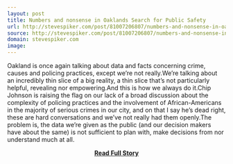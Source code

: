```yaml
---
layout: post
title: Numbers and nonsense in Oaklands Search for Public Safety
url: http://stevespiker.com/post/81007206807/numbers-and-nonsense-in-oaklands-search-for-public
source: http://stevespiker.com/post/81007206807/numbers-and-nonsense-in-oaklands-search-for-public
domain: stevespiker.com
image: 
---
```


<p>Oakland is once again talking about data and facts concerning crime, causes and policing practices, except we’re not really.We’re talking about an incredibly thin slice of a big reality, a thin slice that’s not particularly helpful, revealing nor empowering.And this is how we always do it.Chip Johnson is raising the flag on our lack of a broad discussion about the complexity of policing practices and the involvement of African-Americans in the majority of serious crimes in our city, and on that I say he’s dead right, these are hard conversations and we’ve not really had them openly.The problem is, the data we’re given as the public (and our decision makers have about the same) is not sufficient to plan with, make decisions from nor understand much at all.</p>
<center><p><a href="http://stevespiker.com/post/81007206807/numbers-and-nonsense-in-oaklands-search-for-public" style='padding:25px; font-sze:18px; font-weight: bold;'>Read Full Story</a></p></center>
